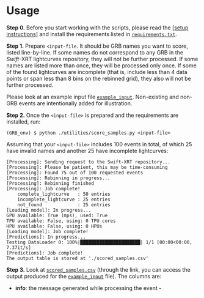 # Usage
**Step 0.**
Before you start working with the scripts, please read the <a href="/README.md/#setup"> [setup instructions]</a> and install the requirements listed in [`requirements.txt`](requirements.txt).

**Step 1.** Prepare `<input-file`. It should be GRB names you want to score, listed line-by-line. If some names do not correspond to any GRB in the *Swift*-XRT lightcurves repository, they will not be further processed. If some names are listed more than once, they will be processed only once. If some of the found lightcurves are incomplete (that is, include less than 4 data points or span less than 8 bins on the rebinned grid), they also will not be further processed.

Please look at an example input file [`example_input`](example_input). Non-existing and non-GRB events are intentionally added for illustration.

**Step 2.** Once the `<input-file>` is prepared and the requirements are installed, run:
```
(GRB_env) $ python ./utilities/score_samples.py <input-file>
```
Assuming that your `<input-file>` includes 100 events in total, of which 25 have invalid names and another 25 have incomplete lightcurves:
```
[Processing]: Sending request to the Swift-XRT repository...
[Processing]: Please be patient, this may be time-consuming
[Processing]: Found 75 out of 100 requested events
[Processing]: Rebinning in progress...
[Processing]: Rebinning finished
[Processing]: Job complete!
    complete_lightcurve   : 50 entries
    incomplete_lightcurve : 25 entries
    not_found             : 25 entries
[Loading model]: In progress...
GPU available: True (mps), used: True
TPU available: False, using: 0 TPU cores
HPU available: False, using: 0 HPUs
[Loading model]: Job complete!
[Predictions]: In progress...
Testing DataLoader 0: 100%|██████████████████████| 1/1 [00:00<00:00,  7.37it/s]
[Predictions]: Job complete!
The output table is stored at './scored_samples.csv'
```
**Step 3.** Look at [`scored_samples.csv`](scored_samples.csv) (through the link, you can access the output produced for the [`example_input`](example_input) file). The columns are: 

- **info**: the message generated while processing the event
      - 
